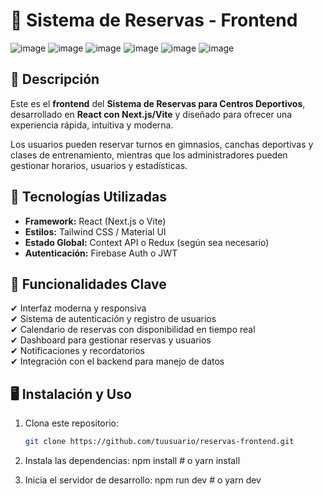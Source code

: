 # 🎨 Sistema de Reservas - Frontend  

![image](https://github.com/user-attachments/assets/6d7d5072-5623-41c7-8314-22a38b5f16a5)
![image](https://github.com/user-attachments/assets/6c3aee39-b8d5-4896-b105-899e09788e35)
![image](https://github.com/user-attachments/assets/9c48cc08-b8ff-4f06-88b9-33bb84653505)
![image](https://github.com/user-attachments/assets/7355d755-4bd0-42fd-acfa-e712f871b674)
![image](https://github.com/user-attachments/assets/80d68106-ac46-47fc-8379-2e195763401b)
![image](https://github.com/user-attachments/assets/d646d729-2df2-4485-b259-3d511664d107)


## 📌 Descripción  
Este es el **frontend** del **Sistema de Reservas para Centros Deportivos**, desarrollado en **React con Next.js/Vite** y diseñado para ofrecer una experiencia rápida, intuitiva y moderna.  

Los usuarios pueden reservar turnos en gimnasios, canchas deportivas y clases de entrenamiento, mientras que los administradores pueden gestionar horarios, usuarios y estadísticas.  

## 🚀 Tecnologías Utilizadas  
- **Framework:** React (Next.js o Vite)  
- **Estilos:** Tailwind CSS / Material UI  
- **Estado Global:** Context API o Redux (según sea necesario)  
- **Autenticación:** Firebase Auth o JWT  

## 🎯 Funcionalidades Clave  
✔ Interfaz moderna y responsiva  
✔ Sistema de autenticación y registro de usuarios  
✔ Calendario de reservas con disponibilidad en tiempo real  
✔ Dashboard para gestionar reservas y usuarios  
✔ Notificaciones y recordatorios  
✔ Integración con el backend para manejo de datos  

## 🖥️ Instalación y Uso  
1. Clona este repositorio:  
   ```bash
   git clone https://github.com/tuusuario/reservas-frontend.git

2.  Instala las dependencias:
npm install  # o yarn install

3. Inicia el servidor de desarrollo:
npm run dev  # o yarn dev

